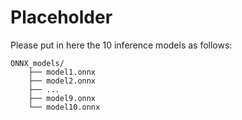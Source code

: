 # Placeholder

Please put in here the 10 inference models as follows:

```
ONNX_models/
    ├── model1.onnx
    ├── model2.onnx
    ├── ...
    ├── model9.onnx
    └── model10.onnx
```